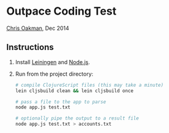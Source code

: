 # Outpace Coding Test

[Chris Oakman](mailto:chris@oakmac.com), Dec 2014

## Instructions

1. Install [Leiningen] and [Node.js].
1. Run from the project directory:

    ```sh
    # compile ClojureScript files (this may take a minute)
    lein cljsbuild clean && lein cljsbuild once

    # pass a file to the app to parse
    node app.js test.txt

    # optionally pipe the output to a result file
    node app.js test.txt > accounts.txt
    ```

[Leiningen]:http://leiningen.org
[Node.js]:http://nodejs.org